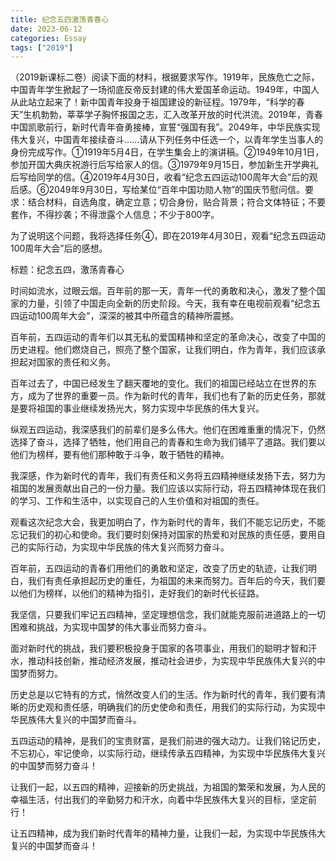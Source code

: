 ```yaml
---
title: 纪念五四激荡青春心
date: 2023-06-12
categories: Essay
tags: ["2019"]
---
```




 （2019新课标二卷）阅读下面的材料，根据要求写作。1919年，民族危亡之际，中国青年学生掀起了一场彻底反帝反封建的伟大爱国革命运动。1949年，中国人从此站立起来了！新中国青年投身于祖国建设的新征程。1979年，“科学的春天”生机勃勃，莘莘学子胸怀报国之志，汇入改革开放的时代洪流。2019年，青春中国凯歌前行，新时代青年奋勇接棒，宣誓“强国有我”。2049年，中华民族实现伟大复兴，中国青年接续奋斗……请从下列任务中任选一个，以青年学生当事人的身份完成写作。①1919年5月4日，在学生集会上的演讲稿。②1949年10月1日，参加开国大典庆祝游行后写给家人的信。③1979年9月15日，参加新生开学典礼后写给同学的信。④2019年4月30日，收看“纪念五四运动100周年大会”后的观后感。⑥2049年9月30日，写给某位“百年中国功勋人物”的国庆节慰问信。要求：结合材料，自选角度，确定立意；切合身份，贴合背景；符合文体特征；不要套作，不得抄袭；不得泄露个人信息；不少于800字。

为了说明这个问题，我将选择任务④，即在2019年4月30日，观看“纪念五四运动100周年大会”后的感想。

标题：纪念五四，激荡青春心

时间如流水，过眼云烟。百年前的那一天，青年一代的勇敢和决心，激发了整个国家的力量，引领了中国走向全新的历史阶段。今天，我有幸在电视前观看“纪念五四运动100周年大会”，深深的被其中所蕴含的精神所震撼。

百年前，五四运动的青年们以其无私的爱国精神和坚定的革命决心，改变了中国的历史进程。他们燃烧自己，照亮了整个国家，让我们明白，作为青年，我们应该承担起对国家的责任和义务。

百年过去了，中国已经发生了翻天覆地的变化。我们的祖国已经站立在世界的东方，成为了世界的重要一员。作为新时代的青年，我们也有了新的历史任务，那就是要将祖国的事业继续发扬光大，努力实现中华民族的伟大复兴。

纵观五四运动，我深感我们的前辈们是多么伟大。他们在困难重重的情况下，仍然选择了奋斗，选择了牺牲，他们用自己的青春和生命为我们铺平了道路。我们要以他们为榜样，要有他们那种敢于斗争，敢于牺牲的精神。

我深感，作为新时代的青年，我们有责任和义务将五四精神继续发扬下去，努力为祖国的发展贡献出自己的一份力量。我们应该以实际行动，将五四精神体现在我们的学习、工作和生活中，以实现自己的人生价值和对祖国的责任。

观看这次纪念大会，我更加明白了，作为新时代的青年，我们不能忘记历史，不能忘记我们的初心和使命。我们要时刻保持对国家的热爱和对民族的责任感，要用自己的实际行动，为实现中华民族的伟大复兴而努力奋斗。

百年前，五四运动的青春们用他们的勇敢和坚定，改变了历史的轨迹，让我们明白，我们有责任承担起历史的重任，为祖国的未来而努力。百年后的今天，我们要以他们为榜样，以他们的精神为指引，走好我们的新时代长征路。

我坚信，只要我们牢记五四精神，坚定理想信念，我们就能克服前进道路上的一切困难和挑战，为实现中国梦的伟大事业而努力奋斗。

面对新时代的挑战，我们要积极投身于国家的各项事业，用我们的聪明才智和汗水，推动科技创新，推动经济发展，推动社会进步，为实现中华民族伟大复兴的中国梦而努力。

历史总是以它特有的方式，悄然改变人们的生活。作为新时代的青年，我们要有清晰的历史观和责任感，明确我们的历史使命和责任，用我们的实际行动，为实现中华民族伟大复兴的中国梦而奋斗。

五四运动的精神，是我们的宝贵财富，是我们前进的强大动力。让我们铭记历史，不忘初心，牢记使命，以实际行动，继续传承五四精神，为实现中华民族伟大复兴的中国梦而努力奋斗！

让我们一起，以五四的精神，迎接新的历史挑战，为祖国的繁荣和发展，为人民的幸福生活，付出我们的辛勤努力和汗水，向着中华民族伟大复兴的目标，坚定前行！

让五四精神，成为我们新时代青年的精神力量，让我们一起，为实现中华民族伟大复兴的中国梦而奋斗！